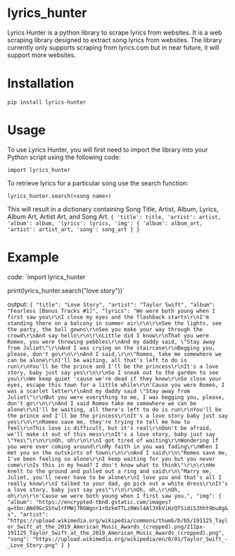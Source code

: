 # lyrics_hunter
Lyrics Hunter is a python library to scrape lyrics from websites. It is a web scraping library designed to extract song lyrics from websites. The library currently only supports scraping from lyrics.com but in near future, it will support more websites.

# Installation
`pip install lyrics-hunter`

# Usage
To use Lyrics Hunter, you will first need to import the library into your Python script using the following code:

`import lyrics_hunter`

To retrieve lyrics for a particular song use the search function:

`lyrics_hunter.search(<song name>)`

This will result in a dictionary containing Song Title,  Artist, Album, Lyrics, Album Art, Artist Art, and Song Art.
`{
            'title': title,
            'artist': artist,
            'album': album,
            'lyrics': lyrics,
            'img': {
                'album': album_art,
                'artist': artist_art,
                'song': song_art
            }
}`

# Example
code:
`import lyrics_hunter

print(lyrics_hunter.search("love story"))`

output:
`{
    "title": "Love Story",
    "artist": "Taylor Swift",
    "album": "Fearless [Bonus Tracks #1]",
    "lyrics": "We were both young when I first saw you\r\nI close my eyes and the flashback starts\r\nI'm standing there on a balcony in summer air\r\n\r\nSee the lights, see the party, the ball gowns\r\nSee you make your way through the crowd\r\nAnd say hello\r\n\r\nLittle did I know\r\nThat you were Romeo, you were throwing pebbles\r\nAnd my daddy said, \"Stay away from Juliet\"\r\nAnd I was crying on the staircase\r\nBegging you, please, don't go\r\n\r\nAnd I said,\r\n\"Romeo, take me somewhere we can be alone\r\nI'll be waiting, all that's left to do is run\r\nYou'll be the prince and I'll be the princess\r\nIt's a love story, baby just say yes\r\n\r\nSo I sneak out to the garden to see you\r\nWe keep quiet 'cause we're dead if they knew\r\nSo close your eyes, escape this town for a little while\r\n'Cause you were Romeo, I was a scarlet letter\r\nAnd my daddy said \"Stay away from Juliet\"\r\nBut you were everything to me, I was begging you, please, don't go\r\n\r\nAnd I said Romeo take me somewhere we can be alone\r\nI'll be waiting, all there's left to do is run\r\nYou'll be the prince and I'll be the princess\r\nIt's a love story baby just say yes\r\n\r\nRomeo save me, they're trying to tell me how to feel\r\nThis love is difficult, but it's real\r\nDon't be afraid, we'll make it out of this mess\r\nIt's a love story, baby just say \"Yes\"\r\n\r\nOh, oh\r\n\r\nI got tired of waiting\r\nWondering if you were ever coming around\r\nMy faith in you was fading\r\nWhen I met you on the outskirts of town\r\n\r\nAnd I said\r\n\"Romeo save me, I've been feeling so alone\r\nI keep waiting for you but you never come\r\nIs this in my head? I don't know what to think\"\r\n\r\nHe knelt to the ground and pulled out a ring and said\r\n\"Marry me, Juliet, you'll never have to be alone\r\nI love you and that's all I really know\r\nI talked to your dad, go pick out a white dress\r\nIt's a love story, baby just say yes\"\r\n\r\nOh, oh,\r\nOh, oh\r\n\r\n'Cause we were both young when I first saw you.",
    "img": {
        "album": "https://encrypted-tbn0.gstatic.com/images?q=tbn:ANd9GcSStwIrFMWj7RGWgnr1rOzkmTTLz0Wxl4Al3XkViHzQfSidiSJhht9bu8g&s",
        "artist": "https://upload.wikimedia.org/wikipedia/commons/thumb/b/b5/191125_Taylor_Swift_at_the_2019_American_Music_Awards_(cropped).png/211px-191125_Taylor_Swift_at_the_2019_American_Music_Awards_(cropped).png",
        "song": "https://upload.wikimedia.org/wikipedia/en/0/01/Taylor_Swift_-_Love_Story.png"
    }
}
`
